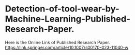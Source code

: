 # Detection-of-tool-wear-by-Machine-Learning-Published-Research-Paper.
Here is the Online Link of Published Research Paper.
https://link.springer.com/article/10.1007/s00170-023-11040-w
